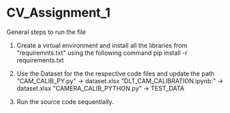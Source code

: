 # CV_Assignment_1
General steps to run the file

1. Create a virtual environment and install all the libraries from "requiremnts.txt" using the following command
    pip install -r requirements.txt

2. Use the Dataset for the the respective code files and update the path
    "CAM_CALIB_PY.py"               -> dataset.xlsx
    "DLT_CAM_CALIBRATION.ipynb:"    -> dataset.xlsx
    "CAMERA_CALIB_PYTHON.py"        -> TEST_DATA

3. Run the source code sequentially.
